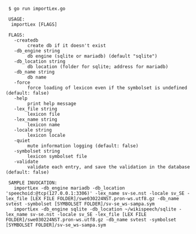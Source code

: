   
   
     $ go run importLex.go 
          
     USAGE:
      importLex [FLAGS]
     
     FLAGS:
       -createdb
         	create db if it doesn't exist
       -db_engine string
         	db engine (sqlite or mariadb) (default "sqlite")
       -db_location string
         	db location (folder for sqlite; address for mariadb)
       -db_name string
         	db name
       -force
         	force loading of lexicon even if the symbolset is undefined (default: false)
       -help
         	print help message
       -lex_file string
         	lexicon file
       -lex_name string
         	lexicon name
       -locale string
         	lexicon locale
       -quiet
         	mute information logging (default: false)
       -symbolset string
         	lexicon symbolset file
       -validate
         	validate each entry, and save the validation in the database (default: false)
     
     SAMPLE INVOCATION:
       importLex -db_engine mariadb -db_location 'speechoid:@tcp(127.0.0.1:3306)' -lex_name sv-se.nst -locale sv_SE -lex_file [LEX FILE FOLDER]/swe030224NST.pron-ws.utf8.gz -db_name svtest -symbolset [SYMBOLSET FOLDER]/sv-se_ws-sampa.sym 
       importLex -db_engine sqlite -db_location ~/wikispeech/sqlite -lex_name sv-se.nst -locale sv_SE -lex_file [LEX FILE FOLDER]/swe030224NST.pron-ws.utf8.gz -db_name svtest -symbolset [SYMBOLSET FOLDER]/sv-se_ws-sampa.sym 
     
